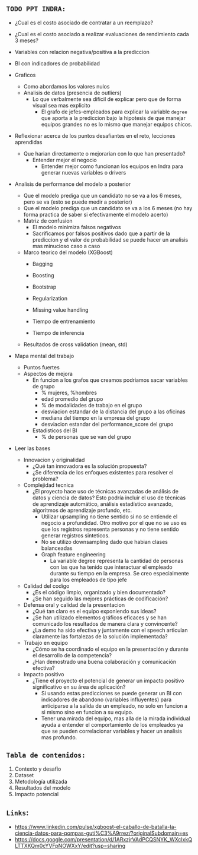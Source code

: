 
## `TODO PPT INDRA:`
- ¿Cual es el costo asociado de contratar a un reemplazo?
- ¿Cual es el costo asociado a realizar evaluaciones de rendimiento cada 3 meses?
- Variables con relacion negativa/positiva a la prediccion
- BI con indicadores de probabilidad
- Graficos
    - Como abordamos los valores nulos
    - Analisis de datos (presencia de outliers)
        - Lo que verbalmente sea dificil de explicar pero que de forma visual sea mas explicito
            - El grafo de jefes-empleados para explicar la variable `degree` que aporta a la prediccion bajo la hipotesis de que manejar equipos grandes no es lo mismo que manejar equipos chicos.
- Reflexionar acerca de los puntos desafiantes en el reto, lecciones aprendidas
    - Que harian directamente o mejorarian con lo que han presentado?
        - Entender mejor el negocio
            - Entender mejor como funcionan los equipos en Indra para generar nuevas variables o drivers
- Analisis de performance del modelo a posterior
    - Que el modelo prediga que un candidato no se va a los 6 meses, pero se va (esto se puede medir a posterior)
    - Que el modelo prediga que un candidato se va a los 6 meses (no hay forma practica de saber si efectivamente el modelo acerto)
    - Matriz de confusion
        - El modelo minimiza falsos negativos
        - Sacrificamos por falsos positivos dado que a partir de la prediccion y el valor de probabilidad se puede hacer un analisis mas minucioso caso a caso
    - Marco teorico del modelo (XGBoost)
        - Bagging
        - Boosting
        - Bootstrap
        - Regularization
        - Missing value handling

        - Tiempo de entrenamiento
        - Tiempo de inferencia
    - Resultados de cross validation (mean, std) 
- Mapa mental del trabajo
    - Puntos fuertes
    - Aspectos de mejora
        - En funcion a los grafos que creamos podriamos sacar variables de grupo
            - % mujeres, %hombres
            - edad promedio del grupo
            - % de modalidades de trabajo en el grupo
            - desviacion estandar de la distancia del grupo a las oficinas
            - mediana del tiempo en la empresa del grupo
            - desviacion estandar del performance_score del grupo
        - Estadisticos del BI
            - % de personas que se van del grupo

- Leer las bases
    - Innovacion y originalidad
        - ¿Qué tan innovadora es la solución propuesta? 
        - ¿Se diferencia de los enfoques existentes para resolver el problema?
    - Complejidad tecnica
        - ¿El proyecto hace uso de técnicas avanzadas de análisis de datos y ciencia de datos? Esto podría incluir el uso de técnicas de aprendizaje automático, análisis estadístico avanzado, algoritmos de aprendizaje profundo, etc.
            - Utilizar upsampling no tiene sentido si no se entiende el negocio a profundidad. Otro motivo por el que no se uso es que los registros representa personas y no tiene sentido generar registros sinteticos.
            - No se utilizo downsampling dado que habian clases balanceadas
            - Graph feature engineering
                - La variable degree representa la cantidad de personas con las que ha tenido que interactuar el empleado durante su tiempo en la empresa. Se creo especialmente para los empleados de tipo jefe
    - Calidad del codigo
        - ¿Es el código limpio, organizado y bien documentado? 
        - ¿Se han seguido las mejores prácticas de codificación?
    - Defensa oral y calidad de la presentacion
        - ¿Qué tan claro es el equipo exponiendo sus ideas?
        - ¿Se han utilizado elementos gráficos eficaces y se han comunicado los resultados de manera clara y convincente? 
        - ¿La demo ha sido efectiva y juntamente con el speech articulan claramente las fortalezas de la solución implementada?
    - Trabajo en equipo
        - ¿Cómo se ha coordinado el equipo en la presentación y durante el desarrollo de la competencia? 
        - ¿Han demostrado una buena colaboración y comunicación efectiva?
    - Impacto positivo 
        - ¿Tiene el proyecto el potencial de generar un impacto positivo significativo en su área de aplicación?
            - Si usando estas predicciones se puede generar un BI con indicadores de abandono (variables influyentes) para anticiparse a la salida de un empleado, no solo en funcion a si mismo sino en funcion a su equipo.
            - Tener una mirada del equipo, mas alla de la mirada individual ayuda a entender el comportamiento de los empleados ya que se pueden correlacionar variables y hacer un analisis mas profundo.

##  `Tabla de contenidos:`
1. Contexto y desafío
2. Dataset
3. Metodología utilizada
4. Resultados del modelo
5. Impacto potencial


## `Links`:
- https://www.linkedin.com/pulse/xgboost-el-caballo-de-batalla-la-ciencia-datos-para-pompas-guti%C3%A9rrez/?originalSubdomain=es
- https://docs.google.com/presentation/d/1ARxzjrVAdPCQSNYK_WXcIxkQLTTXKQm0cYVFpNOWXxY/edit?usp=sharing

